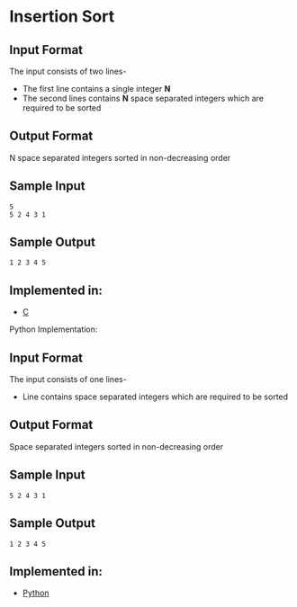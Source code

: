 # Insertion Sort

## Input Format

The input consists of two lines-
 * The first line contains a single integer **N**
 * The second lines contains **N** space separated integers which are required to be sorted

 ## Output Format

 N space separated integers sorted in non-decreasing order

 ## Sample Input

 ```
 5
 5 2 4 3 1
 ``` 
 ## Sample Output

 ```
 1 2 3 4 5
 ```

 ## Implemented in:

 * [C](insertion_sort.c)





 Python Implementation:

 ## Input Format

The input consists of one lines-
 * Line contains space separated integers which are required to be sorted

 ## Output Format

 Space separated integers sorted in non-decreasing order

 ## Sample Input

 ```
 5 2 4 3 1
 ``` 
 ## Sample Output

 ```
 1 2 3 4 5
 ```

 ## Implemented in:

 * [Python](insertion_sort.py)
